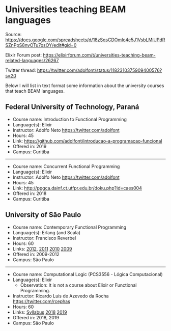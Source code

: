 # Universities teaching BEAM languages

Source: https://docs.google.com/spreadsheets/d/18zSqsCDOmIc4c5J1VsbLMiUPdRSZnPpS8nvOTu7osOY/edit#gid=0

Elixir Forum post: https://elixirforum.com/t/universities-teaching-beam-related-languages/26267

Twitter thread: https://twitter.com/adolfont/status/1182310375909400576?s=20

Below I will list in text format some information about the university courses that teach BEAM languages.

## Federal University of Technology, Paraná

- Course name: Introduction to Functional Programming
- Language(s): Elixir
- Instructor: Adolfo Neto https://twitter.com/adolfont
- Hours: 45
- Link: https://github.com/adolfont/introducao-a-programacao-funcional
- Offered in: 2019
- Campus: Curitiba

---

- Course name: Concurrent Functional Programming
- Language(s): Elixir
- Instructor: Adolfo Neto https://twitter.com/adolfont
- Hours: 45
- Link: http://ppgca.dainf.ct.utfpr.edu.br/doku.php?id=caes004
- Offered in: 2018
- Campus: Curitiba

## University of São Paulo

- Course name: Contemporary Functional Programming 
- Language(s): Erlang (and Scala)
- Instructor: Francisco Reverbel
- Hours: 60
- Links: [2012](https://www.ime.usp.br/~reverbel/PFC-12/), [2011](https://www.ime.usp.br/~reverbel/PFC-11/) [2010](https://www.ime.usp.br/~reverbel/PFC-10/) [2009](https://www.ime.usp.br/~reverbel/PFC-09/)
- Offered in: 2009-2012
- Campus: São Paulo

---

- Course name: Computational Logic (PCS3556 - Lógica Computacional)
- Language(s): Elixir 
  - Observation: It is not a course about Elixir or Functional Programming.
- Instructor: Ricardo Luis de Azevedo da Rocha https://twitter.com/rcephas
- Hours: 60
- Links: [Syllabus](https://uspdigital.usp.br/jupiterweb/obterDisciplina?sgldis=PCS3556&codcur=3032&codhab=5060)  [2018](https://edisciplinas.usp.br/course/view.php?id=60568)  [2019](https://edisciplinas.usp.br/enrol/index.php?id=66248)
- Offered in: 2018, 2019
- Campus: São Paulo
